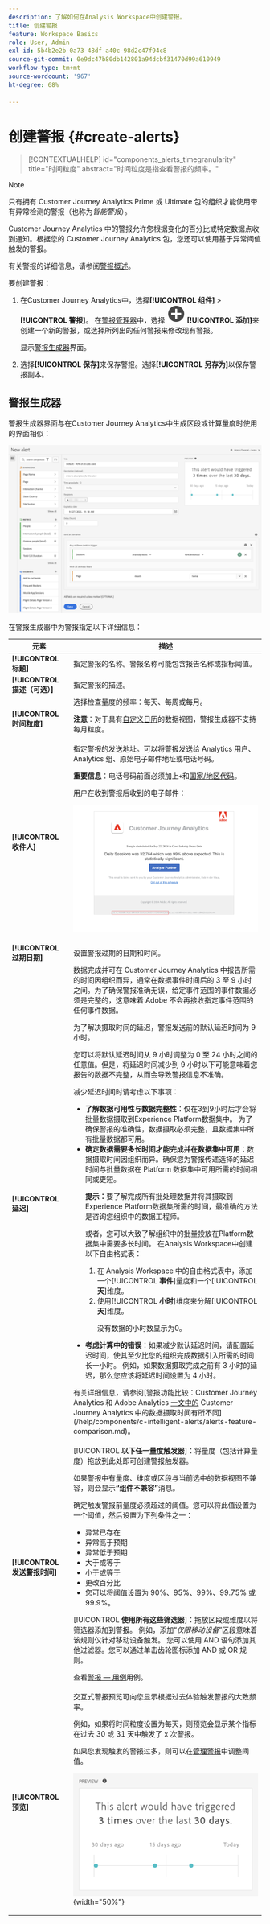 ```yaml
---
description: 了解如何在Analysis Workspace中创建警报。
title: 创建警报
feature: Workspace Basics
role: User, Admin
exl-id: 5b4b2e2b-0a73-48df-a40c-98d2c47f94c8
source-git-commit: 0e9dc47b80db142801a94dcbf31470d99a610949
workflow-type: tm+mt
source-wordcount: '967'
ht-degree: 68%

---
```


# 创建警报 {#create-alerts}

<!-- markdownlint-disable MD034 -->

>[!CONTEXTUALHELP]
>id="components_alerts_timegranularity"
>title="时间粒度"
>abstract="时间粒度是指查看警报的频率。"

<!-- markdownlint-enable MD034 -->


>[!NOTE]
>
>只有拥有 Customer Journey Analytics Prime 或 Ultimate 包的组织才能使用带有异常检测的警报（也称为&#x200B;_智能警报_）。

Customer Journey Analytics 中的警报允许您根据变化的百分比或特定数据点收到通知。根据您的 Customer Journey Analytics 包，您还可以使用基于异常阈值触发的警报。

有关警报的详细信息，请参阅[警报概述](/help/components/c-intelligent-alerts/intelligent-alerts.md)。

要创建警报：

<!-- Note that there are difference in how alerts are created in CJA vs AA. In AA you can create alerts from the Workspace menu and using a shortcut; these are not possible in CJA... -->

1. 在Customer Journey Analytics中，选择&#x200B;**[!UICONTROL 组件]** > **[!UICONTROL 警报]**。 在[警报管理器](alert-manager.md)中，选择 ![AddCircle](/help/assets/icons/AddCircle.svg) **[!UICONTROL 添加]**&#x200B;来创建一个新的警报，或选择所列出的任何警报来修改现有警报。

   显示[警报生成器](#alert-builder)界面。

1. 选择&#x200B;**[!UICONTROL 保存]**&#x200B;来保存警报。选择&#x200B;**[!UICONTROL 另存为]**&#x200B;以保存警报副本。


## 警报生成器

警报生成器界面与在Customer Journey Analytics中生成区段或计算量度时使用的界面相似：

![警报生成器界面](assets/alert-builder.png)

在警报生成器中为警报指定以下详细信息：

| 元素 | 描述 |
|---------|----------|
| **[!UICONTROL 标题]** | 指定警报的名称。警报名称可能包含报告名称或指标阈值。 |
| **[!UICONTROL 描述（可选）]** | 指定警报的描述。 |
| **[!UICONTROL 时间粒度]** | 选择检查量度的频率：每天、每周或每月。<p><b>注意</b>：对于具有[自定义日历](/help/data-views/create-dataview.md#calendar)的数据视图，警报生成器不支持每月粒度。<!--true?--></p> |
| **[!UICONTROL 收件人]** | 指定警报的发送地址。可以将警报发送给 Analytics 用户、Analytics 组、原始电子邮件地址或电话号码。<p><b>重要信息</b>：电话号码前面必须加上`+`和[国家/地区代码](https://countrycode.org/)。</p><p>用户在收到警报后收到的电子邮件：</p><p>![警报电子邮件](assets/alerts-email.PNG)</p> |
| **[!UICONTROL 过期日期]** | 设置警报过期的日期和时间。 |
| **[!UICONTROL 延迟]** | 数据完成并可在 Customer Journey Analytics 中报告所需的时间因组织而异，通常在数据事件时间后的 3 至 9 小时之间。为了确保警报准确无误，给定事件范围的事件数据必须是完整的，这意味着 Adobe 不会再接收指定事件范围的任何事件数据。<p>为了解决摄取时间的延迟，警报发送前的默认延迟时间为 9 小时。</p><p>您可以将默认延迟时间从 9 小时调整为 0 至 24 小时之间的任意值。但是，将延迟时间减少到 9 小时以下可能意味着您报告的数据不完整，从而会导致警报信息不准确。</p><p>减少延迟时间时请考虑以下事项：</p><ul><li>**了解数据可用性与数据完整性**：仅在3到9小时后才会将批量数据摄取到Experience Platform数据集中。 为了确保警报的准确性，数据摄取必须完整，且数据集中所有批量数据都可用。</li><li>**确定数据需要多长时间才能完成并在数据集中可用**：数据摄取时间因组织而异。确保您为警报传递选择的延迟时间与批量数据在 Platform 数据集中可用所需的时间相同或更短<!--add link? -->。</li><p>**提示：**&#x200B;要了解完成所有批处理数据并将其摄取到Experience Platform数据集所需的时间，最准确的方法是咨询您组织中的数据工程师。</p><p>或者，您可以大致了解组织中的批量投放在Platform数据集中需要多长时间。 在Analysis Workspace中创建以下自由格式表：</p><ol><li>在 Analysis Workspace 中的自由格式表中，添加一个&#x200B;[!UICONTROL **事件**]&#x200B;量度和一个&#x200B;[!UICONTROL **天**]&#x200B;维度。</li><li>使用&#x200B;[!UICONTROL **小时**]&#x200B;维度来分解&#x200B;[!UICONTROL **天**]&#x200B;维度。<p>没有数据的小时数显示为0。</p></li></ol><li>**考虑计算中的错误**：如果减少默认延迟时间，请配置延迟时间，使其至少比您的组织完成数据引入所需的时间长一小时。 例如，如果数据摄取完成之前有 3 小时的延迟，那么您应该将延迟时间设置为 4 小时。</li></ul><p>有关详细信息，请参阅[警报功能比较：Customer Journey Analytics 和 Adobe Analytics [一文中的](/help/components/c-intelligent-alerts/alerts-feature-comparison.md#data-ingestion-times-vary-in-customer-journey-analytics) Customer Journey Analytics 中的数据摄取时间有所不同](/help/components/c-intelligent-alerts/alerts-feature-comparison.md)。 |
| **[!UICONTROL 发送警报时间]** | [!UICONTROL **以下任一量度触发器**]：将量度（包括计算量度）拖放到此处即可创建警报触发器。<p>如果警报中有量度、维度或区段与当前选中的数据视图不兼容，则会显示&#x200B;**“组件不兼容”**&#x200B;消息。</p><p>确定触发警报前量度必须超过的阈值。您可以将此值设置为一个阈值，然后设置为下列条件之一：</p><ul><li>异常已存在</li><li>异常高于预期</li><li>异常低于预期</li><li>大于或等于</li><li>小于或等于</li><li>更改百分比</li><li>您可以将阈值设置为 90%、95%、99%、99.75% 或 99.9%。</li></ul><p>[!UICONTROL **使用所有这些筛选器**]：拖放区段或维度以将筛选器添加到警报。 例如，添加“*仅限移动设备*”区段意味着该规则仅针对移动设备触发。 您可以使用 AND 语句添加其他过滤器。您可以通过单击齿轮图标添加 AND 或 OR 规则。</p><p>查看[警报 — 用例](/help/components/c-intelligent-alerts/alerts-use-cases.md)用例。</p> |
| **[!UICONTROL 预览]** | 交互式警报预览可向您显示根据过去体验触发警报的大致频率。<p>例如，如果将时间粒度设置为每天，则预览会显示某个指标在过去 30 或 31 天中触发了 x 次警报。</p><p>如果您发现触发的警报过多，则可以在[管理警报](/help/components/c-intelligent-alerts/alert-manager.md)中调整阈值。</p><p>![](assets/alert-preview.png){width="50%"}</p> |
